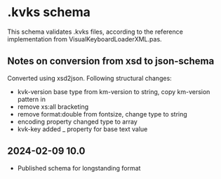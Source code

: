 # .kvks schema

This schema validates .kvks files, according to the reference implementation
from VisualKeyboardLoaderXML.pas.

## Notes on conversion from xsd to json-schema

Converted using xsd2json. Following structural changes:

* kvk-version base type from km-version to string, copy km-version pattern in
* remove xs:all bracketing
* remove format:double from fontsize, change type to string
* encoding property changed type to array
* kvk-key added _ property for base text value

## 2024-02-09 10.0

* Published schema for longstanding format